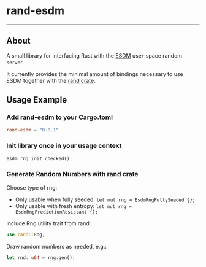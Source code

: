 # rand-esdm
---

## About
A small library for interfacing Rust with the [ESDM](https://github.com/smuellerDD/esdm) user-space random server.

It currently provides the minimal amount of bindings necessary to use ESDM together with the [rand crate](https://github.com/rust-random/rand).

## Usage Example

### Add rand-esdm to your Cargo.toml

```toml
rand-esdm = "0.0.1"
```

### Init library once in your usage context

```rust
esdm_rng_init_checked();
```

### Generate Random Numbers with rand crate

Choose type of rng:

- Only usable when fully seeded: ```let mut rng = EsdmRngFullySeeded {};```
- Only usable with fresh entropy: ```let mut rng = EsdmRngPredictionResistant {};```

Include Rng utility trait from rand:
```rust
use rand::Rng;
```

Draw random numbers as needed, e.g.:
```rust  
let rnd: u64 = rng.gen();
```